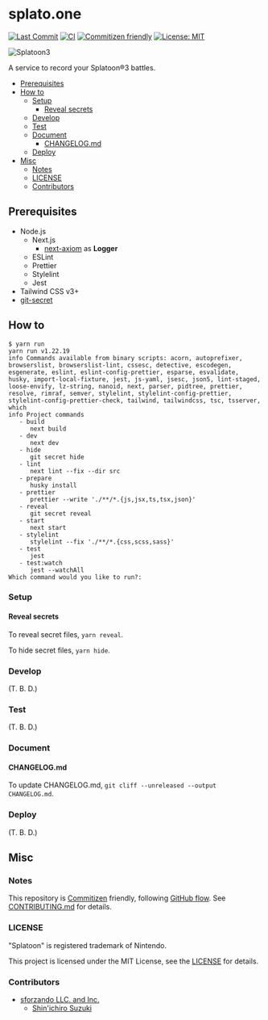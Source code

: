 # splato.one

<!-- Badges -->

[![Last Commit](https://img.shields.io/github/last-commit/shin-sforzando/splato.one)](https://github.com/shin-sforzando/splato.one/graphs/commit-activity)
[![CI](https://github.com/shin-sforzando/splato.one/actions/workflows/ci.yml/badge.svg)](https://github.com/shin-sforzando/splato.one/actions/workflows/ci.yml)
[![Commitizen friendly](https://img.shields.io/badge/commitizen-friendly-brightgreen.svg)](http://commitizen.github.io/cz-cli/)
[![License: MIT](https://img.shields.io/badge/License-MIT-blue.svg)](https://opensource.org/licenses/MIT)

<!-- Screenshots -->

![Splatoon3](https://user-images.githubusercontent.com/32637762/184409319-825268ca-bedc-4a69-929f-a55ee2ebc06d.png)

<!-- Synopsis -->

A service to record your Splatoon&reg;3 battles.

<!-- TOC -->

- [Prerequisites](#prerequisites)
- [How to](#how-to)
  - [Setup](#setup)
    - [Reveal secrets](#reveal-secrets)
  - [Develop](#develop)
  - [Test](#test)
  - [Document](#document)
    - [CHANGELOG.md](#changelogmd)
  - [Deploy](#deploy)
- [Misc](#misc)
  - [Notes](#notes)
  - [LICENSE](#license)
  - [Contributors](#contributors)

## Prerequisites

- Node.js
  - Next.js
    - [next-axiom](https://github.com/axiomhq/next-axiom) as **Logger**
  - ESLint
  - Prettier
  - Stylelint
  - Jest
- Tailwind CSS v3+
- [git-secret](https://git-secret.io)

## How to

```shell
$ yarn run
yarn run v1.22.19
info Commands available from binary scripts: acorn, autoprefixer, browserslist, browserslist-lint, cssesc, detective, escodegen, esgenerate, eslint, eslint-config-prettier, esparse, esvalidate, husky, import-local-fixture, jest, js-yaml, jsesc, json5, lint-staged, loose-envify, lz-string, nanoid, next, parser, pidtree, prettier, resolve, rimraf, semver, stylelint, stylelint-config-prettier, stylelint-config-prettier-check, tailwind, tailwindcss, tsc, tsserver, which
info Project commands
   - build
      next build
   - dev
      next dev
   - hide
      git secret hide
   - lint
      next lint --fix --dir src
   - prepare
      husky install
   - prettier
      prettier --write './**/*.{js,jsx,ts,tsx,json}'
   - reveal
      git secret reveal
   - start
      next start
   - stylelint
      stylelint --fix './**/*.{css,scss,sass}'
   - test
      jest
   - test:watch
      jest --watchAll
Which command would you like to run?:
```

### Setup

#### Reveal secrets

To reveal secret files, `yarn reveal`.

To hide secret files,  `yarn hide`.

### Develop

(T. B. D.)

### Test

(T. B. D.)

### Document

#### CHANGELOG.md

To update CHANGELOG.md, `git cliff --unreleased --output CHANGELOG.md`.

### Deploy

(T. B. D.)

## Misc

### Notes

This repository is [Commitizen](https://commitizen.github.io/cz-cli/) friendly, following [GitHub flow](https://docs.github.com/en/get-started/quickstart/github-flow).
See [CONTRIBUTING.md](./CONTRIBUTING.md) for details.

### LICENSE

"Splatoon" is registered trademark of Nintendo.

This project is licensed under the MIT License, see the [LICENSE](./LICENSE) for details.

### Contributors

- [sforzando LLC. and Inc.](https://sforzando.co.jp/)
  - [Shin'ichiro Suzuki](https://github.com/shin-sforzando)
